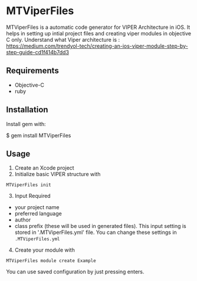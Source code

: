 # MTViperFiles
MTViperFiles is a automatic code generator for VIPER Architecture in iOS. 
It helps in setting up intial project files and creating viper modules in objective C only.
Understand what Viper architecture is : https://medium.com/trendyol-tech/creating-an-ios-viper-module-step-by-step-guide-cd1f414b7dd3

## Requirements
* Objective-C 
* ruby 

## Installation

Install gem with:

$ gem install MTViperFiles


## Usage

1. Create an Xcode project
2. Initialize basic VIPER structure with
```
MTViperFiles init
```
3. Input Required

* your project name
* preferred language
* author
* class prefix
(these will be used in generated files). This input setting is stored in '.MTViperFiles.yml' file. 
You can change these settings in `.MTViperFiles.yml`

4. Create your module with
```
MTViperFiles module create Example
```
You can use saved configuration by just pressing enters.
